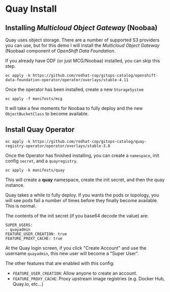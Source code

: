 # Quay Install

## Installing *Multicloud Object Gateway* (Noobaa)

Quay uses object storage.  There are a number of supported S3 providers you can use, but for this demo I will install the *Multicloud Object Gateway* (Noobaa) component of *OpenShift Data Foundation*.

If you already have ODF (or just MCG/Noobaa) installed, you can skip this step.

```
oc apply -k https://github.com/redhat-cop/gitops-catalog/openshift-data-foundation-operator/operator/overlays/stable-4.11
```

Once the operator has been installed, create a new `StorageSystem`

```
oc apply -f manifests/mcg
```

It will take a few moments for Noobaa to fully deploy and the new `ObjectBucketClass` to become available.

## Install Quay Operator

```
oc apply -k https://github.com/redhat-cop/gitops-catalog/quay-registry-operator/operator/overlays/stable-3.8
```

Once the Operator has finished installing, you can create a `namespace`, init config `secret`, and a `quayregistry`.

```
oc apply -k manifests/quay
```

This will create a **quay** namespace, create the init secret, and then the quay instance.

Quay takes a while to fully deploy.  If you wants the pods or topology, you will see pods fail a number of times before they finally become available.  This is normal.

The contents of the init secret (if you base64 decode the value) are:

```
SUPER_USERS:
- quayadmin
FEATURE_USER_CREATION: true
FEATURE_PROXY_CACHE: true
```

At the Quay login screen, if you click "Create Account" and use the username `quayadmin`, this new user will become a "Super User".

The other features that are enabled with this config:

* `FEATURE_USER_CREATION`: Allow anyone to create an account.
* `FEATURE_PROXY_CACHE`: Proxy upstream image registries (e.g. Docker Hub, Quay.io, etc...)


